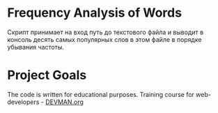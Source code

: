 # Frequency Analysis of Words

Скрипт принимает на вход путь до текстового файла и выводит в консоль десять самых популярных слов в этом файле в порядке убывания частоты.

# Project Goals

The code is written for educational purposes. Training course for web-developers - [DEVMAN.org](https://devman.org)
